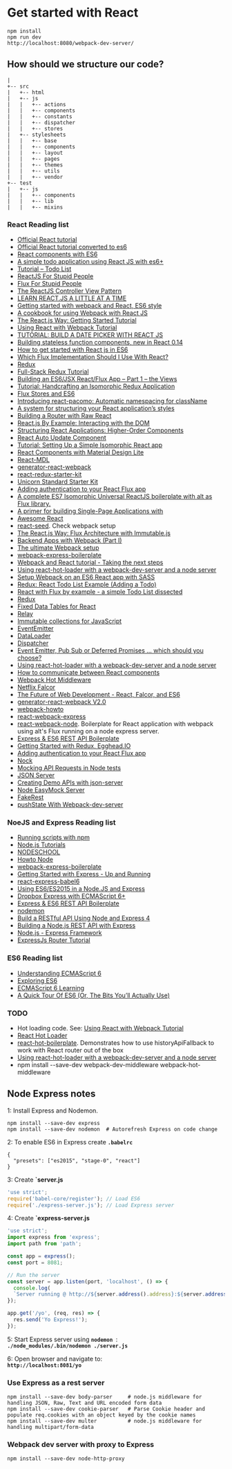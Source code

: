 # Get started with React

```
npm install
npm run dev
http://localhost:8080/webpack-dev-server/
```

## How should we structure our code?

```
|
+-- src
|   +-- html
|   +-- js
|   |   +-- actions
|   |   +-- components
|   |   +-- constants
|   |   +-- dispatcher
|   |   +-- stores
|   +-- stylesheets
|   |   +-- base
|   |   +-- components
|   |   +-- layout
|   |   +-- pages
|   |   +-- themes
|   |   +-- utils
|   |   +-- vendor
+-- test
|   +-- js
|   |   +-- components
|   |   +-- lib
|   |   +-- mixins
```

### React Reading list
* [Official React tutorial](https://facebook.github.io/react/docs/tutorial.html)
* [Official React tutorial converted to es6](https://github.com/klaemo/react-es6)
* [React components with ES6](http://www.tamas.io/react-with-es6/)
* [A simple todo application using React JS with es6+](http://codepen.io/jcgertig/post/es6-react-todo-list-part-1)
* [Tutorial – Todo List](https://facebook.github.io/flux/docs/todo-list.html)
* [ReactJS For Stupid People](http://blog.andrewray.me/reactjs-for-stupid-people/)
* [Flux For Stupid People](http://blog.andrewray.me/flux-for-stupid-people/)
* [The ReactJS Controller View Pattern](http://blog.andrewray.me/the-reactjs-controller-view-pattern/)
* [LEARN REACT.JS A LITTLE AT A TIME](http://smashingboxes.com/ideas/learn-react-part-1)
* [Getting started with webpack and React, ES6 style](http://humaan.com/getting-started-with-webpack-and-react-es6-style/)
* [A cookbook for using Webpack with React JS](https://github.com/christianalfoni/react-webpack-cookbook)
* [The React.js Way: Getting Started Tutorial](https://blog.risingstack.com/the-react-way-getting-started-tutorial/)
* [Using React with Webpack Tutorial](https://blog.risingstack.com/using-react-with-webpack-tutorial/)
* [TUTORIAL: BUILD A DATE PICKER WITH REACT JS](http://dapperdeveloper.com/2015/09/21/tutorial-build-a-date-picker-with-react-js/)
* [Building stateless function components, new in React 0.14](https://egghead.io/lessons/react-building-stateless-function-components-new-in-react-0-14?utm_source=rss&utm_medium=feed&utm_campaign=rss_feed)
* [How to get started with React js in ES6](http://jpsierens.com/react-es6-get-started/)
* [Which Flux Implementation Should I Use With React?](http://jamesknelson.com/which-flux-implementation-should-i-use-with-react/)
* [Redux](http://rackt.org/redux/index.html)
* [Full-Stack Redux Tutorial](http://teropa.info/blog/2015/09/10/full-stack-redux-tutorial.html)
* [Building an ES6/JSX React/Flux App – Part 1 – the Views](http://shellmonger.com/2015/08/15/building-an-es6jsx-reactflux-app-part-1-the-views/)
* [Tutorial: Handcrafting an Isomorphic Redux Application](https://medium.com/@bananaoomarang/handcrafting-an-isomorphic-redux-application-with-love-40ada4468af4#.9p8dmvk7v)
* [Flux Stores and ES6](https://medium.com/@softwarecf/flux-stores-and-es6-9b453dbf9db#.iuv5ks4nb)
* [Introducing react-pacomo: Automatic namespacing for className](http://jamesknelson.com/taming-css-globals-with-react-without-webpack-or-inline-style/)
* [A system for structuring your React application’s styles](http://jamesknelson.com/a-system-for-structuring-your-react-applications-styles/)
* [Building a Router with Raw React](http://jamesknelson.com/routing-with-raw-react/)
* [React.js By Example: Interacting with the DOM](http://jamesknelson.com/react-js-by-example-interacting-with-the-dom/)
* [Structuring React Applications: Higher-Order Components](http://jamesknelson.com/structuring-react-applications-higher-order-components/)
* [React Auto Update Component](http://quaintous.com/2015/06/09/react-autoupdate-component/)
* [Tutorial: Setting Up a Simple Isomorphic React app](http://jmfurlott.com/tutorial-setting-up-a-simple-isomorphic-react-app/)
* [React Components with Material Design Lite](http://quaintous.com/2015/07/09/react-components-with-mdl/)
* [React-MDL](https://github.com/tleunen/react-mdl)
* [generator-react-webpack](https://github.com/newtriks/generator-react-webpack)
* [react-redux-starter-kit](https://github.com/davezuko/react-redux-starter-kit)
* [Unicorn Standard Starter Kit](https://github.com/unicorn-standard/starter-kit)
* [Adding authentication to your React Flux app](https://auth0.com/blog/2015/04/09/adding-authentication-to-your-react-flux-app/)
* [A complete ES7 Isomorphic Universal ReactJS boilerplate with alt as Flux library.](https://github.com/iam4x/isomorphic-flux-boilerplate)
* [A primer for building Single-Page Applications with](https://github.com/mikechau/react-primer-draft)
* [Awesome React](http://getawesomeness.com/get/react)
* [react-seed](https://github.com/badsyntax/react-seed). Check webpack setup
* [The React.js Way: Flux Architecture with Immutable.js](https://blog.risingstack.com/the-react-js-way-flux-architecture-with-immutable-js/)
* [Backend Apps with Webpack (Part I)](http://jlongster.com/Backend-Apps-with-Webpack--Part-I)
* [The ultimate Webpack setup](http://www.christianalfoni.com/articles/2015_04_19_The-ultimate-webpack-setup)
* [webpack-express-boilerplate](https://github.com/christianalfoni/webpack-express-boilerplate)
* [Webpack and React tutorial - Taking the next steps](http://www.christianalfoni.com/articles/2015_10_01_Taking-the-next-step-with-react-and-webpack)
* [Using react-hot-loader with a webpack-dev-server and a node server](http://ctheu.com/2015/05/14/using-react-hot-loader-with-a-webpack-dev-server-and-a-node-server/)
* [Setup Webpack on an ES6 React app with SASS](http://marmelab.com/blog/2015/05/18/setup-webpack-for-es6-react-application-with-sass.html)
* [Redux: React Todo List Example (Adding a Todo)](https://egghead.io/lessons/javascript-redux-react-todo-list-example-adding-a-todo)
* [React with Flux by example - a simple Todo List dissected](http://reactkungfu.com/2015/07/react-with-flux-by-example-simple-todo-list-dissected/)
* [Redux](http://rackt.org/redux/index.html)
* [Fixed Data Tables for React](https://facebook.github.io/fixed-data-table/)
* [Relay](https://github.com/facebook/relay)
* [Immutable collections for JavaScript](https://github.com/facebook/immutable-js)
* [EventEmitter](https://github.com/facebook/emitter)
* [DataLoader](https://github.com/facebook/dataloader)
* [Dispatcher](https://facebook.github.io/flux/docs/dispatcher.html)
* [Event Emitter, Pub Sub or Deferred Promises … which should you choose?](https://otaqui.com/blog/1374/event-emitter-pub-sub-or-deferred-promises-which-should-you-choose/)
* [Using react-hot-loader with a webpack-dev-server and a node server](http://ctheu.com/2015/05/14/using-react-hot-loader-with-a-webpack-dev-server-and-a-node-server/)
* [How to communicate between React components](http://ctheu.com/2015/02/12/how-to-communicate-between-react-components/)
* [Webpack Hot Middleware](https://github.com/glenjamin/webpack-hot-middleware)
* [Netflix Falcor](http://netflix.github.io/falcor/)
* [The Future of Web Development - React, Falcor, and ES6](http://engineering.widen.com/blog/future-of-the-web-react-falcor/)
* [generator-react-webpack V2.0](https://github.com/newtriks/generator-react-webpack#generator-react-webpack-v20)
* [webpack-howto](https://github.com/petehunt/webpack-howto)
* [react-webpack-express](https://github.com/mixxen/react-webpack-express)
* [react-webpack-node](https://github.com/choonkending/react-webpack-node). Boilerplate for React application with webpack using alt's Flux running on a node express server.
* [Express & ES6 REST API Boilerplate](https://github.com/developit/express-es6-rest-api)
* [Getting Started with Redux, Egghead.IO](https://egghead.io/series/getting-started-with-redux)
* [Adding authentication to your React Flux app](https://auth0.com/blog/2015/04/09/adding-authentication-to-your-react-flux-app/)
* [Nock](https://github.com/pgte/nock)
* [Mocking API Requests in Node tests](http://javascriptplayground.com/blog/2013/08/mocking-web-requests/)
* [JSON Server](https://github.com/typicode/json-server)
* [Creating Demo APIs with json-server](https://egghead.io/lessons/nodejs-creating-demo-apis-with-json-server)
* [Node EasyMock Server](https://github.com/cyberagent/node-easymock)
* [FakeRest](https://github.com/marmelab/FakeRest)
* [pushState With Webpack-dev-server](http://jaketrent.com/post/pushstate-webpack-dev-server/)

### NoeJS and Express Reading list
* [Running scripts with npm](http://www.jayway.com/2014/03/28/running-scripts-with-npm/)
* [Node.js Tutorials](https://www.codementor.io/nodejs/tutorial)
* [NODESCHOOL](http://nodeschool.io/)
* [Howto Node](http://howtonode.org/)
* [webpack-express-boilerplate](https://github.com/christianalfoni/webpack-express-boilerplate)
* [Getting Started with Express - Up and Running](https://egghead.io/lessons/node-js-getting-started-with-express-up-and-running)
* [react-express-babel6](https://github.com/shantanuraj/react-express-babel6)
* [Using ES6/ES2015 in a Node.JS and Express](https://www.lookami.com/using-es6-es2015-in-a-node-js-express/)
* [Dropbox Express with ECMAScript 6+](http://notebook.erikostrom.com/2015/05/22/dropbox-express-with-ecmascript-6.html)
* [Express & ES6 REST API Boilerplate](https://github.com/developit/express-es6-rest-api)
* [nodemon](https://github.com/remy/nodemon)
* [Build a RESTful API Using Node and Express 4](https://scotch.io/tutorials/build-a-restful-api-using-node-and-express-4)
* [Building a Node.js REST API with Express](https://medium.com/@jeffandersen/building-a-node-js-rest-api-with-express-46b0901f29b6#.9bsnbvr41)
* [Node.js - Express Framework](http://www.tutorialspoint.com/nodejs/nodejs_express_framework.htm)
* [ExpressJs Router Tutorial](https://codeforgeek.com/2015/05/expressjs-router-tutorial/)

### ES6 Reading list
* [Understanding ECMAScript 6](https://leanpub.com/understandinges6/read)
* [Exploring ES6](http://exploringjs.com/)
* [ECMAScript 6 Learning](https://github.com/ericdouglas/ES6-Learning)
* [A Quick Tour Of ES6 (Or, The Bits You’ll Actually Use)](http://jamesknelson.com/es6-the-bits-youll-actually-use/)

### TODO
* Hot loading code. See: [Using React with Webpack Tutorial](https://blog.risingstack.com/using-react-with-webpack-tutorial/)
* [React Hot Loader](http://gaearon.github.io/react-hot-loader/)
* [react-hot-boilerplate](https://github.com/gaearon/react-hot-boilerplate). Demonstrates how to use historyApiFallback to work with React router out of the box
* [Using react-hot-loader with a webpack-dev-server and a node server](https://github.com/christianalfoni/webpack-express-boilerplate)
* npm install --save-dev webpack-dev-middleware webpack-hot-middleware


## Node Express notes

1: Install Express and Nodemon.

```
npm install --save-dev express  
npm install --save-dev nodemon  # Autorefresh Express on code change 

```


2: To enable ES6 in Express create __`.babelrc`__ 
```
{
  "presets": ["es2015", "stage-0", "react"]
}
```

3: Create __`server.js__
```javascript
'use strict';
require('babel-core/register'); // Load ES6
require('./express-server.js'); // Load Express server
```

4: Create __`express-server.js__
```javascript
'use strict';
import express from 'express';
import path from 'path';

const app = express();
const port = 8081;

// Run the server
const server = app.listen(port, 'localhost', () => {
  console.log(
  `Server running @ http://${server.address().address}:${server.address().port}`);
});

app.get('/yo', (req, res) => {
  res.send('Yo Express!');
});

```

5: Start Express server using __`nodemon `__: <br/>__`./node_modules/.bin/nodemon ./server.js`__

6: Open browser and navigate to: <br/>__`http://localhost:8081/yo`__


### Use Express as a rest server
```
npm install --save-dev body-parser     # node.js middleware for handling JSON, Raw, Text and URL encoded form data
npm install --save-dev cookie-parser   # Parse Cookie header and populate req.cookies with an object keyed by the cookie names
npm install --save-dev multer          # node.js middleware for handling multipart/form-data

```

### Webpack dev server with proxy to Express
```
npm install --save-dev node-http-proxy 

```
